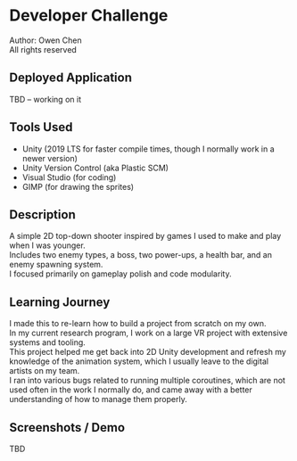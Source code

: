 # Developer Challenge

Author: Owen Chen  
All rights reserved

## Deployed Application
TBD – working on it

## Tools Used
- Unity (2019 LTS for faster compile times, though I normally work in a newer version)
- Unity Version Control (aka Plastic SCM)
- Visual Studio (for coding)
- GIMP (for drawing the sprites)

## Description
A simple 2D top-down shooter inspired by games I used to make and play when I was younger.  
Includes two enemy types, a boss, two power-ups, a health bar, and an enemy spawning system.  
I focused primarily on gameplay polish and code modularity.

## Learning Journey
I made this to re-learn how to build a project from scratch on my own.  
In my current research program, I work on a large VR project with extensive systems and tooling.  
This project helped me get back into 2D Unity development and refresh my knowledge of the animation system, which I usually leave to the digital artists on my team.  
I ran into various bugs related to running multiple coroutines, which are not used often in the work I normally do, and came away with a better understanding of how to manage them properly.

## Screenshots / Demo
TBD
